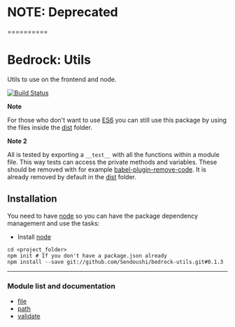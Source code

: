 # NOTE: Deprecated

==========

# Bedrock: Utils

Utils to use on the frontend and node.

[![Build Status](https://travis-ci.org/Sendoushi/bedrock-utils.svg?branch=master)](https://travis-ci.org/Sendoushi/bedrock-utils)

**Note**

For those who don't want to use [ES6](http://es6-features.org/) you can still use this package by using the files inside the [dist](dist) folder.

**Note 2**

All is tested by exporting a `__test__` with all the functions within a module file. This way tests can access the private methods and variables.
These should be removed with for example [babel-plugin-remove-code](https://github.com/sendoushi/babel-plugin-remove-code). It is already removed by default in the [dist](dist) folder.

## Installation
You need to have [node](http://nodejs.org) so you can have the package dependency management and use the tasks:
- Install [node](http://nodejs.org)

```
cd <project_folder>
npm init # If you don't have a package.json already
npm install --save git://github.com/Sendoushi/bedrock-utils.git#0.1.3
```

------------------------

### Module list and documentation
- [file](docs/file.md)
- [path](docs/path.md)
- [validate](docs/validate.md)
